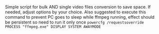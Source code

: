 Simple script for bulk AND single video files conversion to save space.
If needed, adjust options by your choice.
Also suggested to execute this command to prevent PC goes to sleep while ffmpeg running, effect should be persistent so need to run it only once
`powercfg /requestsoverride PROCESS "ffmpeg.exe" DISPLAY SYSTEM AWAYMODE`
